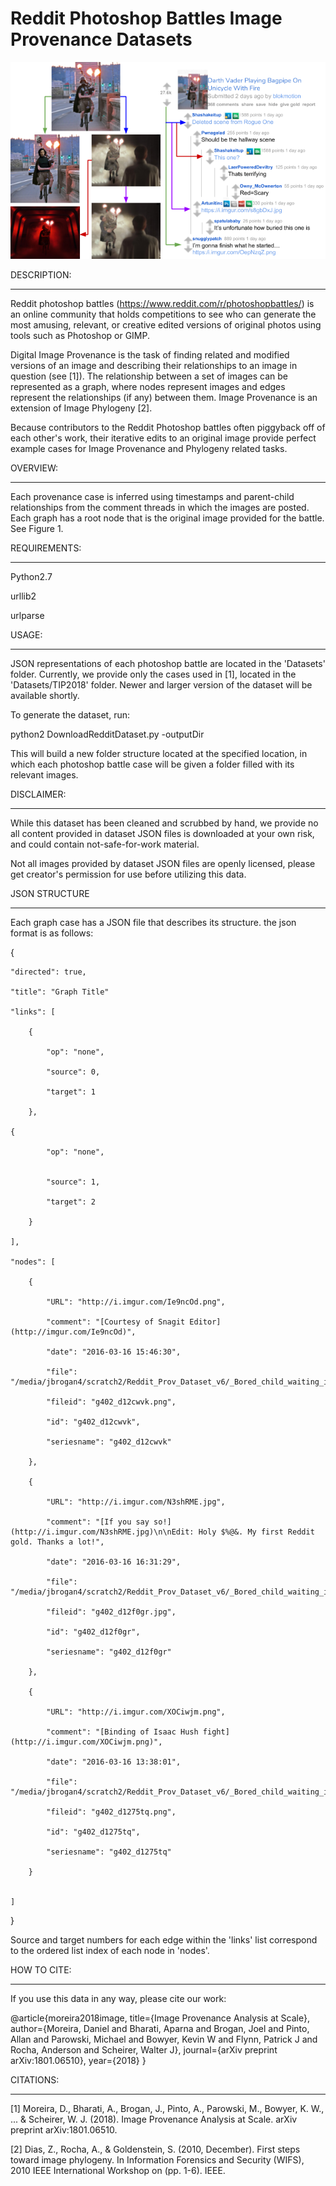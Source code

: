 # Reddit Photoshop Battles Image Provenance Datasets #

![How a provenance case is generated](figure1.png?raw=true "Figure1")

DESCRIPTION:
************
Reddit photoshop battles (https://www.reddit.com/r/photoshopbattles/) is an online community that holds competitions to see who can generate the most amusing, relevant, or creative edited versions of original photos using tools such as Photoshop or GIMP.

Digital Image Provenance is the task of finding related and modified versions of an image and describing their relationships to an image in question (see [1]). The relationship between a set of images can be represented as a graph, where nodes represent images and edges represent the relationships (if any) between them. Image Provenance is an extension of Image Phylogeny [2].

Because contributors to the Reddit Photoshop battles often piggyback off of each other's work, their iterative edits to an original image provide perfect example cases for Image Provenance and Phylogeny related tasks.

OVERVIEW:
*********
Each provenance case is inferred using timestamps and parent-child relationships from the comment threads in which the images are posted. Each graph has a root node that is the original image provided for the battle. See Figure 1.

REQUIREMENTS:
*************
Python2.7

urllib2

urlparse

USAGE:
******
JSON representations of each photoshop battle are located in the 'Datasets' folder.  Currently, we provide only the cases used in [1], located in the 'Datasets/TIP2018' folder. Newer and larger version of the dataset will be available shortly.


To generate the dataset, run:

python2 DownloadRedditDataset.py <json folder> -outputDir <output folder>


This will build a new folder structure located at the specified location, in which each photoshop battle case will be given a folder filled with its relevant images.

DISCLAIMER:
***********

While this dataset has been cleaned and scrubbed by hand, we provide no all content provided in dataset JSON files is downloaded at your own risk, and could contain not-safe-for-work material.

Not all images provided by dataset JSON files are openly licensed, please get creator's permission for use before utilizing this data.

JSON STRUCTURE
**************

Each graph case has a JSON file that describes its structure. the json format is as follows:


{

    "directed": true, 

    "title": "Graph Title"

    "links": [

        {

            "op": "none", 

            "source": 0, 

            "target": 1

        },

	{

            "op": "none", 


            "source": 1, 

            "target": 2

        }

    ], 

    "nodes": [

        {

            "URL": "http://i.imgur.com/Ie9ncOd.png", 

            "comment": "[Courtesy of Snagit Editor](http://imgur.com/Ie9ncOd)", 

            "date": "2016-03-16 15:46:30", 

            "file": "/media/jbrogan4/scratch2/Reddit_Prov_Dataset_v6/_Bored_child_waiting_in_line/g402_d12cwvk.png", 

            "fileid": "g402_d12cwvk.png", 

            "id": "g402_d12cwvk", 

            "seriesname": "g402_d12cwvk"

        }, 

        {

            "URL": "http://i.imgur.com/N3shRME.jpg",
 
            "comment": "[If you say so!](http://i.imgur.com/N3shRME.jpg)\n\nEdit: Holy $%@&. My first Reddit gold. Thanks a lot!", 

            "date": "2016-03-16 16:31:29", 

            "file": "/media/jbrogan4/scratch2/Reddit_Prov_Dataset_v6/_Bored_child_waiting_in_line/g402_d12f0gr.jpg", 

            "fileid": "g402_d12f0gr.jpg", 

            "id": "g402_d12f0gr", 

            "seriesname": "g402_d12f0gr"

        }, 

        {

            "URL": "http://i.imgur.com/XOCiwjm.png", 

            "comment": "[Binding of Isaac Hush fight](http://i.imgur.com/XOCiwjm.png)", 

            "date": "2016-03-16 13:38:01", 

            "file": "/media/jbrogan4/scratch2/Reddit_Prov_Dataset_v6/_Bored_child_waiting_in_line/g402_d1275tq.png", 

            "fileid": "g402_d1275tq.png", 

            "id": "g402_d1275tq", 

            "seriesname": "g402_d1275tq"

        }


    ]

}

Source and target numbers for each edge within the 'links' list correspond to the ordered list index of each node in 'nodes'.

HOW TO CITE:
************

If you use this data in any way, please cite our work: 

@article{moreira2018image,
  title={Image Provenance Analysis at Scale},
  author={Moreira, Daniel and Bharati, Aparna and Brogan, Joel and Pinto, Allan and Parowski, Michael and Bowyer, Kevin W and Flynn, Patrick J and Rocha, Anderson and Scheirer, Walter J},
  journal={arXiv preprint arXiv:1801.06510},
  year={2018}
}

CITATIONS:
**********

[1] Moreira, D., Bharati, A., Brogan, J., Pinto, A., Parowski, M., Bowyer, K. W., ... & Scheirer, W. J. (2018). Image Provenance Analysis at Scale. arXiv preprint arXiv:1801.06510.

[2] Dias, Z., Rocha, A., & Goldenstein, S. (2010, December). First steps toward image phylogeny. In Information Forensics and Security (WIFS), 2010 IEEE International Workshop on (pp. 1-6). IEEE.
